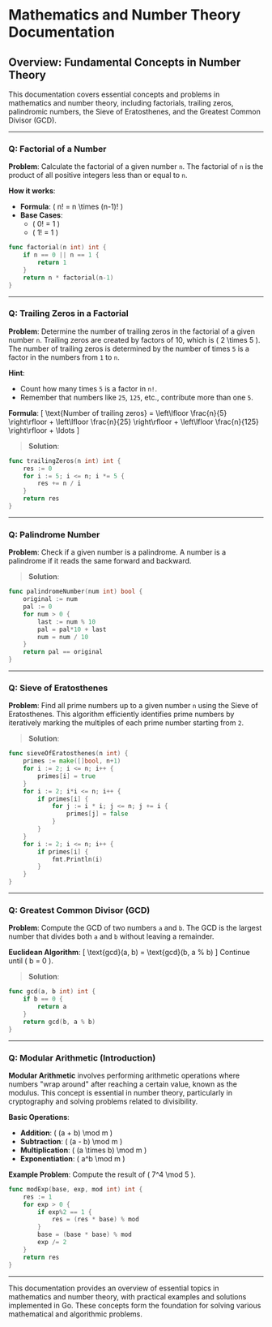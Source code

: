 # Mathematics and Number Theory Documentation

## Overview: Fundamental Concepts in Number Theory

This documentation covers essential concepts and problems in mathematics and number theory, including factorials, trailing zeros, palindromic numbers, the Sieve of Eratosthenes, and the Greatest Common Divisor (GCD).

---

### Q: Factorial of a Number

**Problem**: Calculate the factorial of a given number `n`. The factorial of `n` is the product of all positive integers less than or equal to `n`.

**How it works**:

- **Formula**: \( n! = n \times (n-1)! \)
- **Base Cases**: 
  - \( 0! = 1 \)
  - \( 1! = 1 \)

```go
func factorial(n int) int {
    if n == 0 || n == 1 {
        return 1
    }
    return n * factorial(n-1)
}
```

---

### Q: Trailing Zeros in a Factorial

**Problem**: Determine the number of trailing zeros in the factorial of a given number `n`. Trailing zeros are created by factors of 10, which is \( 2 \times 5 \). The number of trailing zeros is determined by the number of times `5` is a factor in the numbers from `1` to `n`.

**Hint**:

- Count how many times `5` is a factor in `n!`.
- Remember that numbers like `25`, `125`, etc., contribute more than one `5`.

**Formula**:
\[
\text{Number of trailing zeros} = \left\lfloor \frac{n}{5} \right\rfloor + \left\lfloor \frac{n}{25} \right\rfloor + \left\lfloor \frac{n}{125} \right\rfloor + \ldots
\]

> **Solution**:
```go
func trailingZeros(n int) int {
    res := 0
    for i := 5; i <= n; i *= 5 {
        res += n / i
    }
    return res
}
```

---

### Q: Palindrome Number

**Problem**: Check if a given number is a palindrome. A number is a palindrome if it reads the same forward and backward.

> **Solution**:
```go
func palindromeNumber(num int) bool {
    original := num
    pal := 0
    for num > 0 {
        last := num % 10
        pal = pal*10 + last
        num = num / 10
    }
    return pal == original
}
```

---

### Q: Sieve of Eratosthenes

**Problem**: Find all prime numbers up to a given number `n` using the Sieve of Eratosthenes. This algorithm efficiently identifies prime numbers by iteratively marking the multiples of each prime number starting from `2`.

> **Solution**:
```go
func sieveOfEratosthenes(n int) {
    primes := make([]bool, n+1)
    for i := 2; i <= n; i++ {
        primes[i] = true
    }
    for i := 2; i*i <= n; i++ {
        if primes[i] {
            for j := i * i; j <= n; j += i {
                primes[j] = false
            }
        }
    }
    for i := 2; i <= n; i++ {
        if primes[i] {
            fmt.Println(i)
        }
    }
}
```

---

### Q: Greatest Common Divisor (GCD)

**Problem**: Compute the GCD of two numbers `a` and `b`. The GCD is the largest number that divides both `a` and `b` without leaving a remainder.

**Euclidean Algorithm**:
\[
\text{gcd}(a, b) = \text{gcd}(b, a \% b)
\]
Continue until \( b = 0 \).

> **Solution**:
```go
func gcd(a, b int) int {
    if b == 0 {
        return a
    }
    return gcd(b, a % b)
}
```

---

### Q: Modular Arithmetic (Introduction)

**Modular Arithmetic** involves performing arithmetic operations where numbers "wrap around" after reaching a certain value, known as the modulus. This concept is essential in number theory, particularly in cryptography and solving problems related to divisibility.

**Basic Operations**:
- **Addition**: \( (a + b) \mod m \)
- **Subtraction**: \( (a - b) \mod m \)
- **Multiplication**: \( (a \times b) \mod m \)
- **Exponentiation**: \( a^b \mod m \)

**Example Problem**: Compute the result of \( 7^4 \mod 5 \).

```go
func modExp(base, exp, mod int) int {
    res := 1
    for exp > 0 {
        if exp%2 == 1 {
            res = (res * base) % mod
        }
        base = (base * base) % mod
        exp /= 2
    }
    return res
}
```

---

This documentation provides an overview of essential topics in mathematics and number theory, with practical examples and solutions implemented in Go. These concepts form the foundation for solving various mathematical and algorithmic problems.